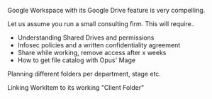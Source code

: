 Google Workspace with its Google Drive feature is very compelling.

Let us assume you run a small consulting firm. This will require..

* Understanding Shared Drives and permissions
* Infosec policies and a written confidentiality agreement
* Share while working, remove access after x weeks
* How to get file catalog with Opus' Mage

Planning different folders per department, stage etc.

Linking WorkItem to its working "Client Folder"

